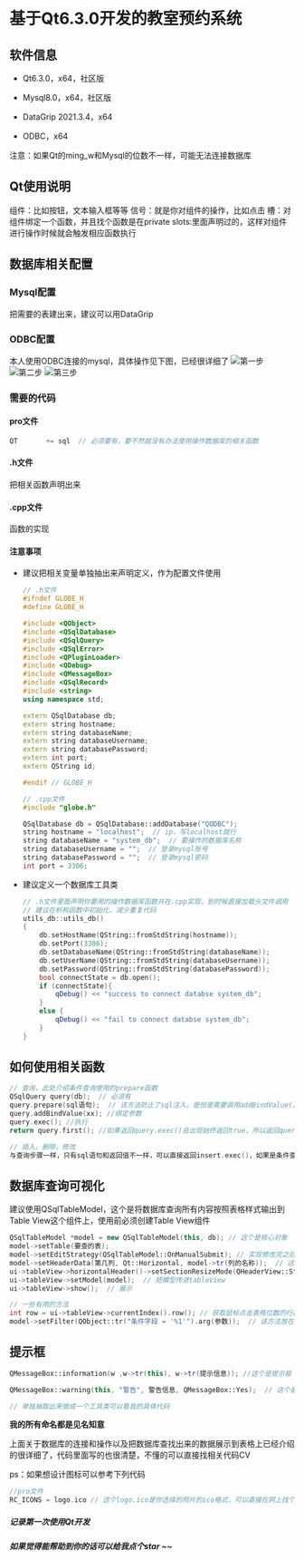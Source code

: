 # 基于Qt6.3.0开发的教室预约系统

## 软件信息

- Qt6.3.0，x64，社区版

- Mysql8.0，x64，社区版
- DataGrip 2021.3.4，x64
- ODBC，x64

注意：如果Qt的ming_w和Mysql的位数不一样，可能无法连接数据库

## Qt使用说明
组件：比如按钮，文本输入框等等
信号：就是你对组件的操作，比如点击
槽：对组件绑定一个函数，并且找个函数是在private slots:里面声明过的，这样对组件进行操作时候就会触发相应函数执行

## 数据库相关配置

### Mysql配置

把需要的表建出来，建议可以用DataGrip

### ODBC配置

本人使用ODBC连接的mysql，具体操作见下图，已经很详细了
![第一步](https://user-images.githubusercontent.com/92586621/168582538-ad091af7-052b-47df-b0fe-ef8715c3b80b.png)
![第二步](https://user-images.githubusercontent.com/92586621/168582544-50a4e958-4043-40d9-b34b-fc90fbc9c581.png)
![第三步](https://user-images.githubusercontent.com/92586621/168582549-71cd62b9-61e7-405a-924c-14d35df90d3f.png)

### 需要的代码

#### pro文件

```c++
QT       += sql  // 必须要有，要不然就没有办法使用操作数据库的相关函数
```

#### .h文件

把相关函数声明出来

#### .cpp文件

函数的实现

#### 注意事项

- 建议把相关变量单独抽出来声明定义，作为配置文件使用

  ```c++
  // .h文件
  #ifndef GLOBE_H
  #define GLOBE_H
  
  #include <QObject>
  #include <QSqlDatabase>
  #include <QSqlQuery>
  #include <QSqlError>
  #include <QPluginLoader>
  #include <QDebug>
  #include <QMessageBox>
  #include <QSqlRecord>
  #include <string>
  using namespace std;
  
  extern QSqlDatabase db;
  extern string hostname;
  extern string databaseName;
  extern string databaseUsername;
  extern string databasePassword;
  extern int port;
  extern QString id;
  
  #endif // GLOBE_H
  
  // .cpp文件
  #include "globe.h"
  
  QSqlDatabase db = QSqlDatabase::addDatabase("QODBC");
  string hostname = "localhost";  // ip，写localhost就行
  string databaseName = "system_db";  // 要操作的数据库名称
  string databaseUsername = "";  // 登录mysql账号
  string databasePassword = "";  // 登录mysql密码
  int port = 3306;
  ```

- 建议定义一个数据库工具类

  ```c++
  // .h文件里面声明你要用的操作数据库函数并在.cpp实现，到时候直接加载头文件调用
  // 建议在析构函数中初始化，减少重复代码
  utils_db::utils_db()
  {
      db.setHostName(QString::fromStdString(hostname));
      db.setPort(3306);
      db.setDatabaseName(QString::fromStdString(databaseName));
      db.setUserName(QString::fromStdString(databaseUsername));
      db.setPassword(QString::fromStdString(databasePassword));
      bool connectState = db.open();
      if (connectState){
          qDebug() << "success to connect databse system_db";
      }
      else {
          qDebug() << "fail to connect databse system_db";
      }
  }
  ```

## 如何使用相关函数

```c++
// 查询，此处介绍条件查询使用的prepare函数
QSqlQuery query(db);  // 必须有
query.prepare(sql语句);  // 该方法防止了sql注入，是但是需要调用addBindValue()或者bindValue()对参数参数绑定，具体使用查询代码
query.addBindValue(xx); //绑定参数
query.exec(); //执行
return query.first(); //如果返回query.exec()会出现始终返回true，所以返回query.first()

// 插入，删除，修改
与查询步骤一样，只有sql语句和返回值不一样，可以直接返回insert.exec()，如果是条件查询建议使用prepare函数
```

## 数据库查询可视化

建议使用QSqlTableModel，这个是将数据库查询所有内容按照表格样式输出到Table View这个组件上，使用前必须创建Table View组件

```c++
QSqlTableModel *model = new QSqlTableModel(this, db); // 这个是核心对象
model->setTable(要查的表);
model->setEditStrategy(QSqlTableModel::OnManualSubmit); // 实现修改完之后就可以在数据库更新，不过我没有使用
model->setHeaderData(第几列, Qt::Horizontal, model->tr(列的名称));  // 这个是设置列头的样式，有一个删除列数的方法可以删除你不想要的列，但是我忘记了
ui->tableView->horizontalHeader()->setSectionResizeMode(QHeaderView::Stretch); // 这个设置自动调整列宽
ui->tableView->setModel(model);  // 把模型传进tableView
ui->tableView->show();  // 展示

// 一些有用的方法
int row = ui->tableView->currentIndex().row(); // 获取鼠标点击表格位数的行数，可以用来获取该行相关数据，调用getVal方法
model->setFilter(QObject::tr("条件字段 = '%1'").arg(参数));  // 该方法放在ui->tableView->setModel(model)之前用来，筛选查询的数据，'%1'这个是占位符，那个数字可以位任意，多个参数直接在.arg()后面再加.arg()
```

## 提示框

```c++
QMessageBox::information(w ,w->tr(this), w->tr(提示信息)); //这个是提示框

QMessageBox::warning(this, "警告", 警告信息, QMessageBox::Yes);  // 这个是警告框

// 单独抽取出来做成一个工具类可以看我的具体代码
```



**我的所有命名都是见名知意**

上面关于数据库的连接和操作以及把数据库查找出来的数据展示到表格上已经介绍的很详细了，代码里面写的也很清楚，不懂的可以直接找相关代码CV


ps：如果想设计图标可以参考下列代码

```c++
//pro文件
RC_ICONS = logo.ico // 这个logo.ico是你选择的照片的ico格式，可以直接在网上找个转换器转换就可以
```

##### 记录第一次使用Qt开发

##### 如果觉得能帮助到你的话可以给我点个star ~~


